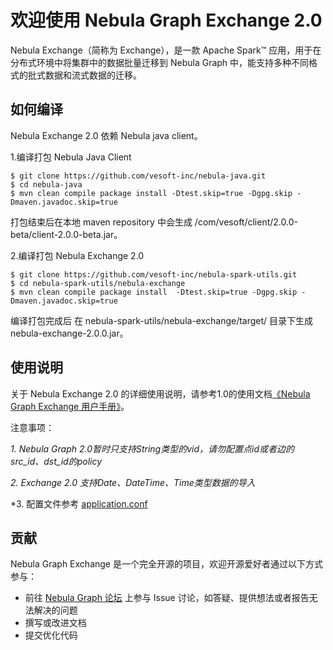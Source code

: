 # 欢迎使用 Nebula Graph Exchange 2.0

Nebula Exchange（简称为 Exchange），是一款 Apache Spark&trade; 应用，用于在分布式环境中将集群中的数据批量迁移到 Nebula Graph 中，能支持多种不同格式的批式数据和流式数据的迁移。

## 如何编译
Nebula Exchange 2.0 依赖 Nebula java client。

1.编译打包 Nebula Java Client
  ```
  $ git clone https://github.com/vesoft-inc/nebula-java.git
  $ cd nebula-java
  $ mvn clean compile package install -Dtest.skip=true -Dgpg.skip -Dmaven.javadoc.skip=true  
  ```
打包结束后在本地 maven repository 中会生成 /com/vesoft/client/2.0.0-beta/client-2.0.0-beta.jar。

2.编译打包 Nebula Exchange 2.0
```
$ git clone https://github.com/vesoft-inc/nebula-spark-utils.git
$ cd nebula-spark-utils/nebula-exchange
$ mvn clean compile package install  -Dtest.skip=true -Dgpg.skip -Dmaven.javadoc.skip=true
```
编译打包完成后 在 nebula-spark-utils/nebula-exchange/target/ 目录下生成 nebula-exchange-2.0.0.jar。

## 使用说明

关于 Nebula Exchange 2.0 的详细使用说明，请参考1.0的使用文档[《Nebula Graph Exchange 用户手册》](https://docs.nebula-graph.com.cn/nebula-exchange/about-exchange/ex-ug-what-is-exchange/ "点击前往 Nebula Graph 网站")。

注意事项：

*1.  Nebula Graph 2.0暂时只支持String类型的vid，请勿配置点id或者边的src_id、dst_id的policy*

*2.  Exchange 2.0 支持Date、DateTime、Time类型数据的导入*

*3.  配置文件参考 [application.conf](https://github.com/vesoft-inc/nebula-spark-utils/tree/main/nebula-exchange/src/main/resources)
## 贡献

Nebula Graph Exchange 是一个完全开源的项目，欢迎开源爱好者通过以下方式参与：

- 前往 [Nebula Graph 论坛](https://discuss.nebula-graph.com.cn/ "点击前往“Nebula Graph 论坛") 上参与 Issue 讨论，如答疑、提供想法或者报告无法解决的问题
- 撰写或改进文档
- 提交优化代码

